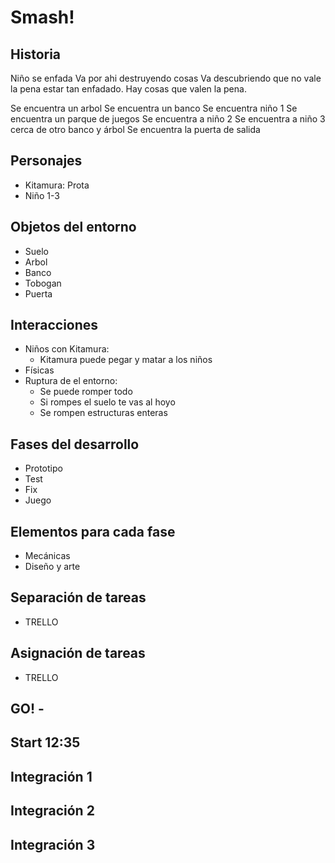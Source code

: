 # Smash!

## Historia
Niño se enfada 
Va por ahi destruyendo cosas
Va descubriendo que no vale la pena estar tan enfadado. 
Hay cosas que valen la pena.

Se encuentra un arbol
Se encuentra un banco
Se encuentra niño 1
Se encuentra un parque de juegos
Se encuentra a niño 2
Se encuentra a niño 3 cerca de otro banco y árbol
Se encuentra la puerta de salida

## Personajes
- Kitamura: Prota
- Niño 1-3

## Objetos del entorno
- Suelo
- Arbol
- Banco
- Tobogan
- Puerta

## Interacciones
- Niños con Kitamura:
    *   Kitamura puede pegar y matar a los niños
- Físicas
- Ruptura de el entorno:
    * Se puede romper todo
    * Si rompes el suelo te vas al hoyo
    * Se rompen estructuras enteras

## Fases del desarrollo
- Prototipo
- Test
- Fix
- Juego

## Elementos para cada fase
- Mecánicas
- Diseño y arte

## Separación de tareas
- TRELLO

## Asignación de tareas
- TRELLO

## GO! - 
## Start 12:35



## Integración 1
## Integración 2
## Integración 3
